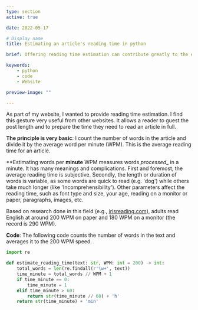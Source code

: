 ```yaml
---
type: section
active: true

date: 2022-05-17

# Display name
title: Estimating an article's reading time in python

brief: Offering reading time estimation can contribute greatly to the end users' experience. I use it on my website and here is how I implemented it.

keywords:
    - python
    - code
    - Website

preview-image: ""

---
```


As part of my website, I wanted to provide reading time estimation. I find this gesture very useful from other websites. It allows a reader to guest the post length and to prepare the time they need to read an article in full.

**The principle is very basic**: I count the number of words in the article and divide it by the average word per minute (WPM). This is the average reading time for an article.

**Estimating words per **minute**
WPM measures words _processed__ in a minute. It has many meanings and complications. First and foremost, the average reading time is subjective. Secondly, the length or duration of words is variable, as some words are quick to read (e.g. 'dog') while others take much longer (like 'Incomprehensibility'). Other parameters affect the reading time, such as font type and size, your age, reading on a monitor or paper, paragraphs, images, etc.

Based on research done in this field (e.g., [irisreading.com](https://irisreading.com/average-reading-speed-by-age-are-you-fast-enough/)), adults read English at around 200 WPM on paper and 180 WPM on a monitor (the record is 290 WPM).

**Code**: The following code counts the number of words in the text and averages it to the 200 WPM speed.

```python
import re

def estimate_reading_time(text: str, WPM: int = 200) -> int:
    total_words = len(re.findall(r'\w+', text))
    time_minute = total_words // WPM + 1
    if time_minute == 0:
        time_minute = 1
    elif time_minute > 60:
        return str(time_minute // 60) + 'h'
    return str(time_minute) + 'min'
```